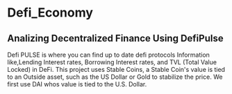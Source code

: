 # Defi_Economy

## Analizing Decentralized Finance Using DefiPulse

Defi PULSE is where you can find up to date defi protocols Information like,Lending Interest rates, Borrowing Interest rates, and TVL (Total Value Locked) in DeFi.
This project uses Stable Coins, a Stable Coin's value is tied to an Outside asset, such as the US Dollar or Gold to stabilize the price. We first use DAI whos value is tied to the U.S. Dollar.


